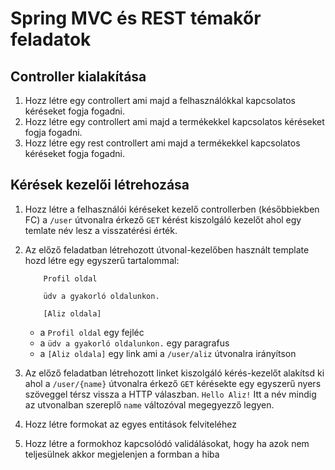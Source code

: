
# Spring MVC és REST témakőr feladatok

## Controller kialakítása

1. Hozz létre egy controllert ami majd a
felhasználókkal kapcsolatos kéréseket fogja fogadni.
2. Hozz létre egy controllert ami majd a
   termékekkel kapcsolatos kéréseket fogja fogadni.
3. Hozz létre egy rest controllert ami majd a
   termékekkel kapcsolatos kéréseket fogja fogadni.

## Kérések kezelői létrehozása

1. Hozz létre a felhasználói kéréseket kezelő controllerben
(későbbiekben FC) a `/user` útvonalra érkező `GET` kérést kiszolgáló
kezelőt ahol egy temlate név lesz a visszatérési érték.
2. Az előző feladatban létrehozott útvonal-kezelőben használt template
hozd létre egy egyszerű tartalommal:
    ```
        Profil oldal
        
        üdv a gyakorló oldalunkon.
        
        [Aliz oldala]
    ```
   - a `Profil oldal` egy fejléc
   - a `üdv a gyakorló oldalunkon.` egy paragrafus
   - a `[Aliz oldala]` egy link ami a `/user/aliz` útvonalra irányítson

1. Az előző feladatban létrehozott linket kiszolgáló kérés-kezelőt
alakítsd ki ahol a `/user/{name}` útvonalra érkező `GET` kérésekte
egy egyszerű nyers szöveggel térsz vissza a HTTP válaszban. `Hello Aliz!`
Itt a név mindig az utvonalban szereplő `name` változóval megegyezző legyen.

1. Hozz létre formokat az egyes entitások felviteléhez
2. Hozz létre a formokhoz kapcsolódó validálásokat, hogy ha azok nem teljesülnek akkor megjelenjen a formban a hiba

